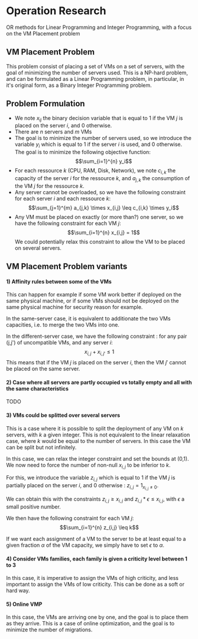 # Operation Research

OR methods for Linear Programming and Integer Programming, with a focus on the VM Placement problem

## VM Placement Problem

This problem consist of placing a set of VMs on a set of servers, with the goal of minimizing the number of servers used. This is a NP-hard problem, and can be formulated as a Linear Programming problem, in particular, in it's original form, as a Binary Integer Programming problem.

## Problem Formulation

- We note $x_{ij}$ the binary decision variable that is equal to 1 if the VM $j$ is placed on the server $i$, and 0 otherwise.
- There are $n$ servers and $m$ VMs
- The goal is to minimize the number of servers used, so we introduce the variable $y_i$ which is equal to 1 if the server $i$ is used, and 0 otherwise. The goal is to minimize the following objective function:
  $$\sum_{i=1}^{n} y_i$$
- For each ressource $k$ (CPU, RAM, Disk, Network), we note $c_{i,k}$ the capacity of the server $i$ for the ressource $k$, and $a_{j,k}$ the consumption of the VM $j$ for the ressource $k$.
- Any server cannot be overloaded, so we have the following constraint for each server $i$ and each ressource $k$:
    $$\sum_{j=1}^{m} a_{j,k} \times x_{i,j} \leq c_{i,k} \times y_i$$
- Any VM must be placed on exactly (or more than?) one server, so we have the following constraint for each VM $j$:
  $$\sum_{i=1}^{n} x_{i,j} = 1$$
  We could potentially relax this constraint to allow the VM to be placed on several servers.

## VM Placement Problem variants

#### 1) Affinity rules between some of the VMs

This can happen for example if some VM work better if deployed on the same physical machine, or if some VMs should not be deployed on the same physical machine for security reason for example.

In the same-server case, it is equivalent to additionate the two VMs capacities, i.e. to merge the two VMs into one.

In the different-server case, we have the following constraint : for any pair (j,j') of uncompatible VMs, and any server $i$:
$$x_{i,j} + x_{i,j'} \leq 1$$
This means that if the VM $j$ is placed on the server $i$, then the VM $j'$ cannot be placed on the same server.

#### 2) Case where all servers are partly occupied vs totally empty and all with the same characteristics

TODO

#### 3) VMs could be splitted over several servers

This is a case where it is possible to split the deployment of any VM on $k$ servers, with $k$ a given integer. This is not equivalent to the linear relaxation case, where $k$ would be equal to the number of servers. In this case the VM can be split but not infinitely.

In this case, we can relax the integer constraint and set the bounds at (0,1). We now need to force the number of non-null $x_{i,j}$ to be inferior to $k$.

For this, we introduce the variable $z_{i,j}$ which is equal to 1 if the VM $j$ is partially placed on the server $i$, and 0 otherwise : $z_{i,j} = 1_{x_{i,j} \neq 0}$. 

We can obtain this with the constraints $z_{i,j} \geq x_{i,j}$ and $z_{i,j} * \epsilon \leq x_{i,j}$, with $\epsilon$ a small positive number.

We then have the following constraint for each VM $j$:
$$\sum_{i=1}^{n} z_{i,j} \leq k$$

If we want each assignment of a VM to the server to be at least equal to a given fraction $\alpha$ of the VM capacity, we simply have to set $\epsilon$ to $\alpha$.

#### 4) Consider VMs families, each family is given a criticity level between 1 to 3

In this case, it is imperative to assign the VMs of high criticity, and less important to assign the VMs of low criticity. This can be done as a soft or hard way.

#### 5) Online VMP

In this case, the VMs are arriving one by one, and the goal is to place them as they arrive. This is a case of online optimization, and the goal is to minimize the number of migrations.